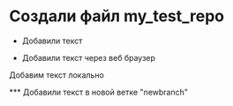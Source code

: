 # Создали файл my_test_repo


* Добавили текст

* Добавили текст через веб браузер

Добавим текст локально

*** Добавили текст в новой ветке "newbranch"